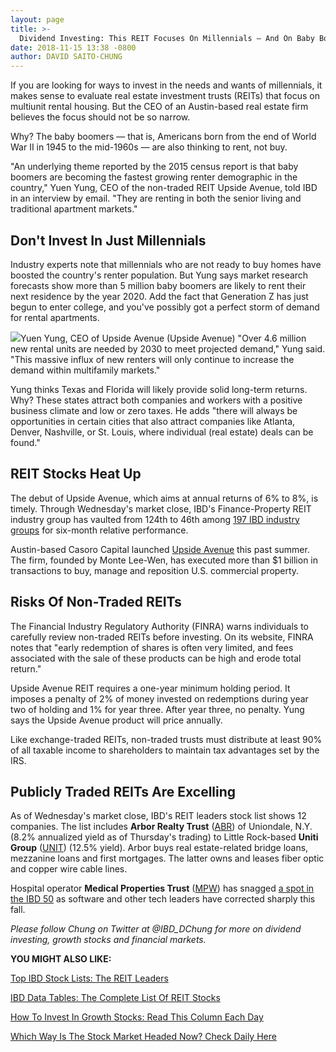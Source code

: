 ```yaml
---
layout: page
title: >-
  Dividend Investing: This REIT Focuses On Millennials — And On Baby Boomers
date: 2018-11-15 13:38 -0800
author: DAVID SAITO-CHUNG
---
```





If you are looking for ways to invest in the needs and wants of millennials, it makes sense to evaluate real estate investment trusts (REITs) that focus on multiunit rental housing. But the CEO of an Austin-based real estate firm believes the focus should not be so narrow.




Why? The baby boomers — that is, Americans born from the end of World War II in 1945 to the mid-1960s — are also thinking to rent, not buy.


"An underlying theme reported by the 2015 census report is that baby boomers are becoming the fastest growing renter demographic in the country," Yuen Yung, CEO of the non-traded REIT Upside Avenue, told IBD in an interview by email. "They are renting in both the senior living and traditional apartment markets."


Don't Invest In Just Millennials
--------------------------------


Industry experts note that millennials who are not ready to buy homes have boosted the country's renter population. But Yung says market research forecasts show more than 5 million baby boomers are likely to rent their next residence by the year 2020. Add the fact that Generation Z has just begun to enter college, and you've possibly got a perfect storm of demand for rental apartments.


![](https://www.investors.com/wp-content/uploads/2018/11/Stock-YuenYungMug-01-company-255x300.jpg)Yuen Yung, CEO of Upside Avenue (Upside Avenue)
"Over 4.6 million new rental units are needed by 2030 to meet projected demand," Yung said. "This massive influx of new renters will only continue to increase the demand within multifamily markets."


Yung thinks Texas and Florida will likely provide solid long-term returns. Why? These states attract both companies and workers with a positive business climate and low or zero taxes. He adds "there will always be opportunities in certain cities that also attract companies like Atlanta, Denver, Nashville, or St. Louis, where individual (real estate) deals can be found."


REIT Stocks Heat Up
-------------------


The debut of Upside Avenue, which aims at annual returns of 6% to 8%, is timely. Through Wednesday's market close, IBD's Finance-Property REIT industry group has vaulted from 124th to 46th among [197 IBD industry groups](https://www.investors.com/ibd-data-tables/) for six-month relative performance.


Austin-based Casoro Capital launched [Upside Avenue](https://upsideavenue.com/) this past summer. The firm, founded by Monte Lee-Wen, has executed more than \$1 billion in transactions to buy, manage and reposition U.S. commercial property.


Risks Of Non-Traded REITs
-------------------------


The Financial Industry Regulatory Authority (FINRA) warns individuals to carefully review non-traded REITs before investing. On its website, FINRA notes that "early redemption of shares is often very limited, and fees associated with the sale of these products can be high and erode total return."


Upside Avenue REIT requires a one-year minimum holding period. It imposes a penalty of 2% of money invested on redemptions during year two of holding and 1% for year three. After year three, no penalty. Yung says the Upside Avenue product will price annually.


Like exchange-traded REITs, non-traded trusts must distribute at least 90% of all taxable income to shareholders to maintain tax advantages set by the IRS.


Publicly Traded REITs Are Excelling
-----------------------------------


As of Wednesday's market close, IBD's REIT leaders stock list shows 12 companies. The list includes **Arbor Realty Trust** ([ABR](https://research.investors.com/quote.aspx?symbol=ABR)) of Uniondale, N.Y. (8.2% annualized yield as of Thursday's trading) to Little Rock-based **Uniti Group** ([UNIT](https://research.investors.com/quote.aspx?symbol=UNIT)) (12.5% yield). Arbor buys real estate-related bridge loans, mezzanine loans and first mortgages. The latter owns and leases fiber optic and copper wire cable lines.


Hospital operator **Medical Properties Trust** ([MPW](https://research.investors.com/quote.aspx?symbol=MPW)) has snagged [a spot in the IBD 50](https://research.investors.com/stock-lists/ibd-50/) as software and other tech leaders have corrected sharply this fall.


*Please follow Chung on Twitter at @IBD\_DChung for more on dividend investing, growth stocks and financial markets.*


**YOU MIGHT ALSO LIKE:**


[Top IBD Stock Lists: The REIT Leaders](https://www.investors.com/data-tables/reit-leaders-nov-07-2018/)


[IBD Data Tables: The Complete List Of REIT Stocks](https://www.investors.com/data-tables/reits-nov-07-2018/)


[How To Invest In Growth Stocks: Read This Column Each Day](https://www.investors.com/category/how-to-invest/investors-corner/)


[Which Way Is The Stock Market Headed Now? Check Daily Here](https://www.investors.com/category/market-trend/the-big-picture/)




